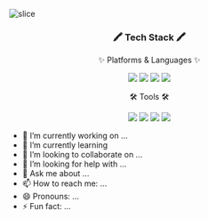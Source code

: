 ![slice](https://capsule-render.vercel.app/api?type=slice&color=auto&height=200&text=Hi%20there👋&fontAlign=70&rotate=13&fontAlignY=25&desc=Eunyoung.H%20GitHub&descAlign=70.&descAlignY=44)


<div align=center>
	<h3>🖍️ Tech Stack 🖍️</h3>
	<p>✨ Platforms & Languages ✨</p>
</div>

<div align= center>
	<img src="https://img.shields.io/badge/Java-007396?style=flat&logo=Java&logoColor=white" />
	<img src="https://img.shields.io/badge/Python-3776AB?style=flat&logo=Python&logoColor=white"/>
	<img src="https://img.shields.io/badge/MySQL-E34F26?style=flat&logo=SQL&logoColor=white"/>
	<img src="https://img.shields.io/badge/Oracle SQL-F80000?style=flat&logo=Oracle&logoColor=white"/>
</div>


<div align=center>
	<p>🛠 Tools 🛠</p>
</div>
<div align=center>
	<img src="https://img.shields.io/badge/Eclipse%20IDE-2C2255?style=flat&logo=EclipseIDE&logoColor=white" />
	<img src="https://img.shields.io/badge/Visual%20Studio%20Code-007ACC?style=flat&logo=VisualStudioCode&logoColor=white" />
	<img src="https://img.shields.io/badge/Jupyter%20notebook-F37626?style=flat&logo=Jupyter&logoColor=white" />
	<img src="https://img.shields.io/badge/GitHub-181717?style=flat&logo=GitHub&logoColor=white" />
</div>



- 🔭 I’m currently working on ...
- 🌱 I’m currently learning 
- 👯 I’m looking to collaborate on ...
- 🤔 I’m looking for help with ...
- 💬 Ask me about ...
- 📫 How to reach me: ...
- 😄 Pronouns: ...
- ⚡ Fun fact: ...
